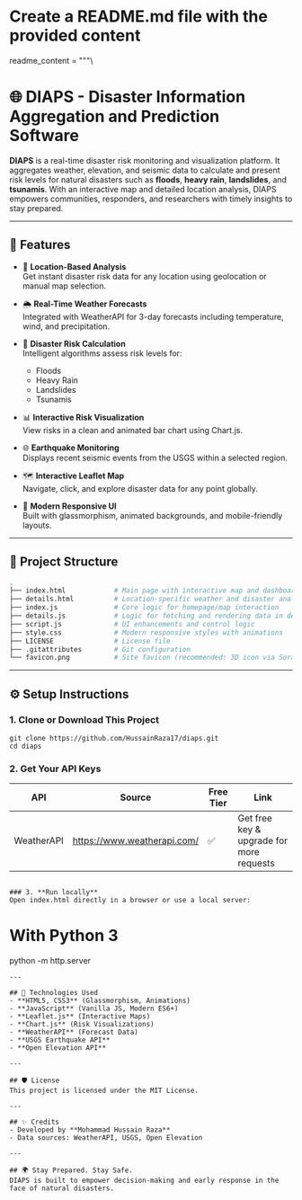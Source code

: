 # Create a README.md file with the provided content

readme_content = """\
# 🌐 DIAPS - Disaster Information Aggregation and Prediction Software

**DIAPS** is a real-time disaster risk monitoring and visualization platform. It aggregates weather, elevation, and seismic data to calculate and present risk levels for natural disasters such as **floods**, **heavy rain**, **landslides**, and **tsunamis**. With an interactive map and detailed location analysis, DIAPS empowers communities, responders, and researchers with timely insights to stay prepared.

---

## 🚀 Features

- 📍 **Location-Based Analysis**  
  Get instant disaster risk data for any location using geolocation or manual map selection.

- 🌦️ **Real-Time Weather Forecasts**  
  Integrated with WeatherAPI for 3-day forecasts including temperature, wind, and precipitation.

- 🌊 **Disaster Risk Calculation**  
  Intelligent algorithms assess risk levels for:
  - Floods
  - Heavy Rain
  - Landslides
  - Tsunamis

- 📊 **Interactive Risk Visualization**  
  View risks in a clean and animated bar chart using Chart.js.

- 🌐 **Earthquake Monitoring**  
  Displays recent seismic events from the USGS within a selected region.

- 🗺️ **Interactive Leaflet Map**  
  Navigate, click, and explore disaster data for any point globally.

- 🎨 **Modern Responsive UI**  
  Built with glassmorphism, animated backgrounds, and mobile-friendly layouts.

---

## 📁 Project Structure

```bash
.
├── index.html            # Main page with interactive map and dashboard
├── details.html          # Location-specific weather and disaster analysis
├── index.js              # Core logic for homepage/map interaction
├── details.js            # Logic for fetching and rendering data in details view
├── script.js             # UI enhancements and control logic
├── style.css             # Modern responsive styles with animations
├── LICENSE               # License file
├── .gitattributes        # Git configuration
└── favicon.png           # Site favicon (recommended: 3D icon via Sora)

```
---

## ⚙️ Setup Instructions

### 1. **Clone or Download This Project**
```
git clone https://github.com/HussainRaza17/diaps.git
cd diaps

```

### 2. **Get Your API Keys**
| API              | Source                      | Free Tier  | Link                                      |
|------------------|-----------------------------|------------|-------------------------------------------|
| WeatherAPI       | https://www.weatherapi.com/ | ✅         | Get free key & upgrade for more requests  |

```

### 3. **Run locally**
Open index.html directly in a browser or use a local server:
```
# With Python 3
python -m http.server
```
---

## 🧠 Technologies Used
- **HTML5, CSS3** (Glassmorphism, Animations)
- **JavaScript** (Vanilla JS, Modern ES6+)
- **Leaflet.js** (Interactive Maps)
- **Chart.js** (Risk Visualizations)
- **WeatherAPI** (Forecast Data)
- **USGS Earthquake API**
- **Open Elevation API**

---

## 🛡️ License
This project is licensed under the MIT License.

---

## ✨ Credits
- Developed by **Mohammad Hussain Raza**
- Data sources: WeatherAPI, USGS, Open Elevation

---

## 🌍 Stay Prepared. Stay Safe.
DIAPS is built to empower decision-making and early response in the face of natural disasters.